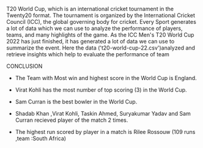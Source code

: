 T20 World Cup, which is an international cricket tournament in the Twenty20 format. The tournament is organized by the International Cricket Council (ICC), the global governing body for cricket.
Every Sport generates a lot of data which we can use to analyze the performance of players, teams, and many highlights of the game. As the ICC Men's T20 World Cup 2022 has just finished, it has generated a lot of data we can use to summarize the event. Here the data ('t20-world-cup-22.csv')analyzed and retrieve insights which help to evaluate the performance of team

CONCLUSION
- The Team with Most win and highest score in the World Cup is England.

- Virat Kohli has the most number of top scoring (3) in the World Cup.

- Sam Curran is the best bowler in the World Cup.

- Shadab Khan ,Virat Kohli, Taskin Ahmed, Suryakumar Yadav and Sam Curran recieved player of the match 2 times.

- The highest run scored by player in a match is Rilee Rossouw (109 runs ,team :South Africa)
